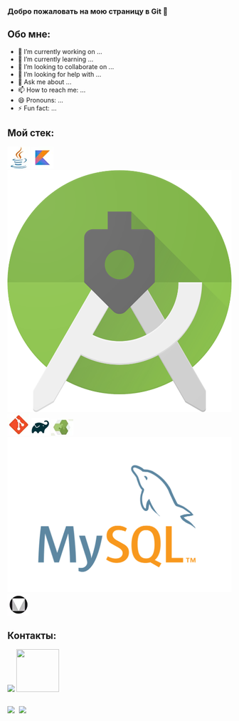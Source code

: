 ### Добро пожаловать на мою страницу в Git 👋

## Обо мне:
- 🔭 I’m currently working on ...
- 🌱 I’m currently learning ...
- 👯 I’m looking to collaborate on ...
- 🤔 I’m looking for help with ...
- 💬 Ask me about ...
- 📫 How to reach me: ...
- 😄 Pronouns: ...
- ⚡ Fun fact: ...

## Мой стек:
![Java](./img/java.webp)
![Kotlin](./img/kotlin.webp)
![Android Studio](./img/studio.png)
![Git](./img/git.webp)
![Gradle](./img/gradle.webp)
![Android Architecture Components](./img/aac.webp)
![MySQL](./img/mysql.svg)
![Material Design](./img/material.webp)

## Контакты:
[<img src="./svg/telegram.svg">](https://t.me/yrt9ga)
[<img src="./svg/gmail.svg" width="96px" height="96px">](mailto:yrt12345@gmail.com)

##
<div>
  <a href="https://github-readme-stats.vercel.app/api?username=yrt9ga&hide=contribs&show_icons=true&theme=react">
    <img  align="left" height="130" style="margin-right: 10px" src="https://github-readme-stats.vercel.app/api?username=yrt9ga&hide=contribs&show_icons=true&theme=react" />
  </a>
  <a href="https://github-readme-stats.vercel.app/api/top-langs/?username=yrt9ga&layout=compact&theme=react">
    <img align="left" height="130" src="https://github-readme-stats.vercel.app/api/top-langs/?username=yrt9ga&layout=compact&theme=react" />
  </a>
</div>
